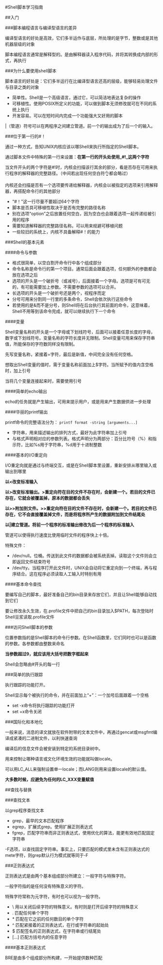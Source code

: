 #Shell脚本学习指南

##入门

###脚本编程语言与编译型语言的差异

编译型语言的好处是高效，它们多半运作与底层，所处理的是字节，整数或是其他机器层级的对象

脚本编程语言通常是解释型的。是由解释器读入程序代码，并将其转换成内部的形式，再执行

###为什么要使用shell脚本

脚本语言的好处是：它们多半运行在比编译型语言还高的层级，能够轻易处理文件与目录之类的对象

* 简单性。Shell是一个高级语言，通过它，可以简洁地表达复杂的操作
* 可移植性。使用POSIX所定义的功能，可以做到脚本无须修改就可在不同的系统上执行
* 开发容易。可以在短时间内完成一个功能强大又好用的脚本

|（管道）符号可以在两程序之间建立管道。前一个的输出成为了后一个的输入。

###位于第一行的#！

通过一种方式，告知UNIX内核应该以哪Shell来执行所指定的Shell脚本。

通过脚本文件中特殊的第一行来设置：**在第一行的开头处使用_#!_这两个字符**

当文件开头的两个字符是#!时，内核会扫描该行其余的部分，看是否存在可用来执行程序的解释器的完整路径。（中间若出现任何空白符👌都会略过）

内核还会扫描是否有一个选项要传递给解释器，内核会以被指定的选项来引用解释器，再搭配命令行的其他部分

* “#！”这一行尽量不要超过64个字符
* 脚本是否具可移植性取决于是否有完整的路径名称
* 别在选项“option”之后放置任何空白，因为空白也会跟着选项一起传递给被引用的程序
* 需要知道解释器的完整路径名称。可以用来规避可移植问题
* 一些较旧的系统上，内核不具备解释#！的能力

###Shell的基本元素

####命令与参数

* 格式很简单，以空白割开命令行中各个组成部分
* 命令名称是命令行的第一个项目。通常后面会跟着选项，任何额外的参数都会放在选项之后
* 选项的开头是一个破折号（或减号），后面接着一个字母。选项是可有可无的，有可能需要加上参数。不需要参数的选项可以合并。
* 长选项的开头是一个破折号还是两个，视程序而定
* 分号可用来分割同一行里的多条命令，Shell会依次执行这些命令
* 若使用的是&而不是分号，则Shell将在后台执行其前面的命令，这意味着，Shell不用等到该命令完成，就可以继续执行下一个命令

####变量

Shell变量名称的开头是一个字母或下划线符号，后面可以接着任意长度的字母，数字或下划线符号。变量名称的字符长度并无限制。Shell变量可用来保存字符串值，所能保存的字符数同样没有限制。

先写变量名称，紧接着=字符，最后是新值，中间完全没有任何空格。

想取出Shell变量的值时，需于变量名称前面加上$字符。当所赋予的值内含空格时，加上引号

当将几个变量连接起来时，需要使用引号

####简单的echo输出

echo的任务就是产生输出，可用来提示用户，或是用来产生数据供进一步处理

####华丽的printf输出

printf命令的完整语法分为：
`printf format -string [arguments...]`

* 字符串，用来描述输出的排列方式，最好为此字符串加上引号
* 与格式声明相对应的参数列表。格式声明分为两部分：百分比符号（%）和指示符，比如%s用于字符串，%d用于十进制整数

####基本的I/O重定向

I/O重定向就是通过与终端交互，或是在Shell脚本里设置，重新安排从哪里输入或输出到哪里

**以<改变标准输入**

**以>改变标准输出。>重定向符在目的文件不存在时，会新建一个。若目的文件已存在，它就会被覆盖掉，原本的数据都会丢失**

**以>>附加到文件。>>重定向符在目的文件不存在时，会新建一个。若目的文件已存在，它不会直接覆盖掉文件，而是将程序所产生的数据附加到文件结尾处**

**以|建立管道。将前一个程序的标准输出修改为后一个程序的标准输入**

管道可以使得执行速度比使用临时文件的程序快上十倍。

特殊文件：
* /dev/null。位桶。传送到此文件的数据都会被系统丢掉。读取这个文件则会立即返回文件结束符号
* /dev/tty。当程序打开此文件时，UNIX会自动将它重定向到一个终端，再与程序结合。这在程序必须读取人工输入时特别有用

####基本命令查找

要编写自己的脚本，最好准备自己的bin目录来存放它们，并且让Shell能够自动找到它们

要让修改永久生效，在.profile文件中把自己的bin目录加入$PATH，每次登陆时Shell豆浆读取.profile文件

###访问Shell脚本的参数

位置参数指的是Shell脚本的命令行参数。在Shell函数里，它们同时也可以是函数的参数。各参数都由整数来命名

**当参数超过9，就应该用大括号把数字框起来**

Shell会忽略由#开头的每一行

###简单的执行跟踪

执行跟踪的功能打开。

Shell显示每个被执行的命令，并在前面加上“+”：一个加号后面跟着一个空格

* set -x命令将执行跟踪的功能打开
* set +x命令关闭

###国际化和本地化

一般来说，消息的译文就放在软件附带的文本文件中，再通过gencat或msgfmt编译成紧凑的二进制文件，以利快速查询

编译后的信息文件会被安装到特定的系统目录树中。

用来控制让哪种语言或文化环境生效的功能就叫做locale。

可以用LC_ALL来强制设置单一locale；而LANG则用来设置locale的默认值。

**大多数时候，应避免为任何的LC_XXX变量赋值**

##查找与替换

###查找文本

以grep程序查找文本

* grep，最早的文本匹配程序
* egrep，扩展式grep。使用扩展正则表达式
* fgrep，匹配字符串而非正则表达式，使用优化的算法，能更有效地匹配固定字符串

-F选项，以查找固定字符串。事实上，只要匹配的模式里未含有正则表达式的mete字符，则grep默认行为模式就等同于-F

###正则表达式

正则表达式是由两个基本组成部分所建立：一般字符与特殊字符。

一般字符指的是任何没有特殊意义的字符。

特殊字符常称为元字符，有时也可以视为一般字符。

* \ 用以关闭后续字符的特殊意义。有时则是打开后续字符的特殊意义
* . 匹配任何单个字符
* \* 匹配在它之前的任何数目的单个字符
* ^ 匹配紧接着的正则表达式，在行或字符串的起始处
* $ 匹配签名的正则表达式，在字符串或行结尾处
* [...] 匹配方括号内的任意字符 

####基本正则表达式

BRE是由多个组成部分所构建，一开始提供数种匹配